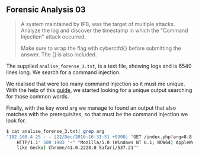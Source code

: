 ## Forensic Analysis 03
> A system maintained by IPB, was the target of multiple attacks. Analyze the log and discover the timestamp in which the "Command Injection" attack occurred.
> 
> Make sure to wrap the flag with cyberctfd{} before submitting the answer. The [] is also included.

The supplied `analise_forense_3.txt`, is a text file, showing logs and is 6540 lines long. We search for a command injection.

We realised that were too many command injection so it must me unique.
With the help of this [guide](https://www.cobalt.io/blog/a-pentesters-guide-to-command-injection), we started looking for a unique output searching for those common words.

Finally, with the key word `arg` we manage to found an output that also matches with the prerequisites, so that must be the command injection we look for.

```bash
$ cat analise_forense_3.txt| grep arg 
"192.168.4.25 - - [22/Dec/2016:16:31:51 +0300] "GET /index.php?arg=8.8.8.8;system('id')
	HTTP/1.1" 500 1983 "-" "Mozilla/5.0 (Windows NT 6.1; WOW64) AppleWebKit/537.21 (KHTML,
	like Gecko) Chrome/41.0.2228.0 Safari/537.21""
```
